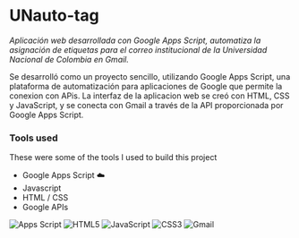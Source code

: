 # UNauto-tag

_Aplicación web desarrollada con Google Apps Script, automatiza la asignación de etiquetas para el correo institucional de la Universidad Nacional de Colombia en Gmail._

Se desarrolló como un proyecto sencillo, utilizando Google Apps Script, una plataforma de automatización para aplicaciones de Google que permite la conexion con APis. La interfaz de la aplicacion web se creó con HTML, CSS y JavaScript, y se conecta con Gmail a través de la API proporcionada por Google Apps Script.

### Tools used
These were some of the tools I used to build this project
- Google Apps Script ☁️
- Javascript
- HTML / CSS
- Google APIs


![Apps Script](https://img.shields.io/badge/Apps%20Script-4285F4?style=for-the-badge&logo=googleappsscript&logoColor=white)
![HTML5](https://img.shields.io/badge/html5-%23E34F26.svg?style=for-the-badge&logo=html5&logoColor=white)
![JavaScript](https://img.shields.io/badge/javascript-%23323330.svg?style=for-the-badge&logo=javascript&logoColor=%23F7DF1E)
![CSS3](https://img.shields.io/badge/css3-%231572B6.svg?style=for-the-badge&logo=css3&logoColor=white)
![Gmail](https://img.shields.io/badge/Gmail-D14836?style=for-the-badge&logo=gmail&logoColor=white)
